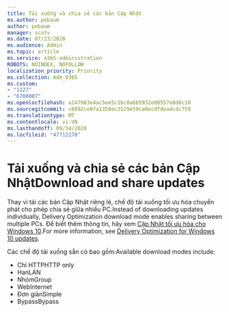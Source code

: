 ```yaml
---
title: Tải xuống và chia sẻ các bản Cập Nhật
ms.author: pebaum
author: pebaum
manager: scotv
ms.date: 07/23/2020
ms.audience: Admin
ms.topic: article
ms.service: o365-administration
ROBOTS: NOINDEX, NOFOLLOW
localization_priority: Priority
ms.collection: Adm_O365
ms.custom:
- "1127"
- "6700007"
ms.openlocfilehash: a147983e4ac5ee5c1bc0a6b5932e00557e8d6c10
ms.sourcegitcommit: c6692ce0fa1358ec3529e59ca0ecdfdea4cdc759
ms.translationtype: MT
ms.contentlocale: vi-VN
ms.lasthandoff: 09/14/2020
ms.locfileid: "47712278"
---
```

# <a name="download-and-share-updates"></a><span data-ttu-id="66205-102">Tải xuống và chia sẻ các bản Cập Nhật</span><span class="sxs-lookup"><span data-stu-id="66205-102">Download and share updates</span></span>

<span data-ttu-id="66205-103">Thay vì tải các bản Cập Nhật riêng lẻ, chế độ tải xuống tối ưu hóa chuyển phát cho phép chia sẻ giữa nhiều PC.</span><span class="sxs-lookup"><span data-stu-id="66205-103">Instead of downloading updates individually, Delivery Optimization download mode enables sharing between multiple PCs.</span></span> <span data-ttu-id="66205-104">Để biết thêm thông tin, hãy xem [Cập Nhật tối ưu hóa cho Windows 10](https://docs.microsoft.com/windows/deployment/update/waas-delivery-optimization).</span><span class="sxs-lookup"><span data-stu-id="66205-104">For more information, see [Delivery Optimization for Windows 10 updates](https://docs.microsoft.com/windows/deployment/update/waas-delivery-optimization).</span></span>  

<span data-ttu-id="66205-105">Các chế độ tải xuống sẵn có bao gồm:</span><span class="sxs-lookup"><span data-stu-id="66205-105">Available download modes include:</span></span>  
- <span data-ttu-id="66205-106">Chỉ HTTP</span><span class="sxs-lookup"><span data-stu-id="66205-106">HTTP only</span></span>  
- <span data-ttu-id="66205-107">Han</span><span class="sxs-lookup"><span data-stu-id="66205-107">LAN</span></span>  
- <span data-ttu-id="66205-108">Nhóm</span><span class="sxs-lookup"><span data-stu-id="66205-108">Group</span></span>  
- <span data-ttu-id="66205-109">Web</span><span class="sxs-lookup"><span data-stu-id="66205-109">Internet</span></span>  
- <span data-ttu-id="66205-110">Đơn giản</span><span class="sxs-lookup"><span data-stu-id="66205-110">Simple</span></span>  
- <span data-ttu-id="66205-111">Bypass</span><span class="sxs-lookup"><span data-stu-id="66205-111">Bypass</span></span>